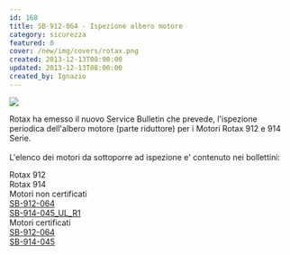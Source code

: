 ```yaml
---
id: 168
title: SB-912-064 - Ispezione albero motore
category: sicurezza
featured: 0
cover: /new/img/covers/rotax.png
created: 2013-12-13T08:00:00
updated: 2013-12-13T08:00:00
created_by: Ignazio
---
```


<img  src="/new/img/covers/rotax.png" class="float-start mr-3 w-[150px]"/>

Rotax ha emesso il nuovo Service Bulletin <strong></strong> che prevede, l'ispezione periodica dell'albero motore (parte riduttore) per i Motori Rotax 912 e 914 Serie.
<br>
<br class="leading-[3rem]">
L'elenco dei motori da sottoporre ad ispezione e' contenuto nei bollettini:

<div class="grid grid-cols-[auto,1fr,1fr]">
    <div></div>
    <div class="bg-orange-100 p-1">Rotax 912</div>
    <div class="bg-orange-100 p-1">Rotax 914</div>
    <div class="border-b border-orange-100 p-1 px-2">Motori non certificati</div>
    <div class="border-b border-orange-100 p-1"><a href="https://www.baialupo.com/docs/SB-912-064_SB-914-045_UL_R1.pdf" target="_blank">SB-912-064</a></div>
    <div class="border-b border-orange-100 p-1"><a href="https://www.baialupo.com/docs/SB-912-064_SB-914-045_UL_R1.pdf" target="_blank">SB-914-045_UL_R1</a></div>
    <div class="border-b border-orange-100 p-1 px-2">Motori certificati</div>
    <div class="border-b border-orange-100 p-1"><a href="https://www.baialupo.com/docs/SB-912-064_SB-914-045_R1.pdf" target="_blank">SB-912-064</a></div>
    <div class="border-b border-orange-100 p-1"><a href="https://www.baialupo.com/docs/SB-912-064_SB-914-045_R1.pdf" target="_blank">SB-914-045</a></div>
</div>
